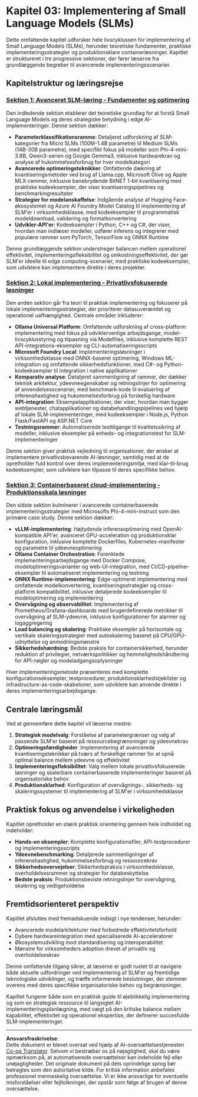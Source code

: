 <!--
CO_OP_TRANSLATOR_METADATA:
{
  "original_hash": "6cf75ae5b01949656a3ad41425c7ffe4",
  "translation_date": "2025-09-18T10:37:57+00:00",
  "source_file": "Module03/README.md",
  "language_code": "da"
}
-->
# Kapitel 03: Implementering af Small Language Models (SLMs)

Dette omfattende kapitel udforsker hele livscyklussen for implementering af Small Language Models (SLMs), herunder teoretiske fundamenter, praktiske implementeringsstrategier og produktionsklare containerløsninger. Kapitlet er struktureret i tre progressive sektioner, der fører læserne fra grundlæggende begreber til avancerede implementeringsscenarier.

## Kapitelstruktur og læringsrejse

### **[Sektion 1: Avanceret SLM-læring - Fundamenter og optimering](./01.SLMAdvancedLearning.md)**
Den indledende sektion etablerer det teoretiske grundlag for at forstå Small Language Models og deres strategiske betydning i edge AI-implementeringer. Denne sektion dækker:

- **Parameterklassifikationsramme**: Detaljeret udforskning af SLM-kategorier fra Micro SLMs (100M-1.4B parametre) til Medium SLMs (14B-30B parametre), med specifikt fokus på modeller som Phi-4-mini-3.8B, Qwen3-serien og Google Gemma3, inklusive hardwarekrav og analyse af hukommelsesforbrug for hver modelkategori
- **Avancerede optimeringsteknikker**: Omfattende dækning af kvantiseringsmetoder ved brug af Llama.cpp, Microsoft Olive og Apple MLX-rammer, inklusive banebrydende BitNET 1-bit kvantisering med praktiske kodeeksempler, der viser kvantiseringspipelines og benchmarkingresultater
- **Strategier for modelanskaffelse**: Indgående analyse af Hugging Face-økosystemet og Azure AI Foundry Model Catalog til implementering af SLM'er i virksomhedsklasse, med kodeeksempler til programmatisk modeldownload, validering og formatkonvertering
- **Udvikler-API'er**: Kodeeksempler i Python, C++ og C#, der viser, hvordan man indlæser modeller, udfører inferens og integrerer med populære rammer som PyTorch, TensorFlow og ONNX Runtime

Denne grundlæggende sektion understreger balancen mellem operationel effektivitet, implementeringsfleksibilitet og omkostningseffektivitet, der gør SLM'er ideelle til edge computing-scenarier, med praktiske kodeeksempler, som udviklere kan implementere direkte i deres projekter.

### **[Sektion 2: Lokal implementering - Privatlivsfokuserede løsninger](./02.DeployingSLMinLocalEnv.md)**
Den anden sektion går fra teori til praktisk implementering og fokuserer på lokale implementeringsstrategier, der prioriterer datasuverænitet og operationel uafhængighed. Centrale områder inkluderer:

- **Ollama Universal Platform**: Omfattende udforskning af cross-platform implementering med fokus på udviklervenlige arbejdsgange, model-livscyklusstyring og tilpasning via Modelfiles, inklusive komplette REST API-integrations-eksempler og CLI-automatiseringsscripts
- **Microsoft Foundry Local**: Implementeringsløsninger i virksomhedsklasse med ONNX-baseret optimering, Windows ML-integration og omfattende sikkerhedsfunktioner, med C#- og Python-kodeeksempler til integration i native applikationer
- **Komparativ analyse**: Detaljeret sammenligning af rammer, der dækker teknisk arkitektur, ydeevneegenskaber og retningslinjer for optimering af anvendelsesscenarier, med benchmark-kode til evaluering af inferenshastighed og hukommelsesforbrug på forskellig hardware
- **API-integration**: Eksempelapplikationer, der viser, hvordan man bygger webtjenester, chatapplikationer og databehandlingspipelines ved hjælp af lokale SLM-implementeringer, med kodeeksempler i Node.js, Python Flask/FastAPI og ASP.NET Core
- **Testningsrammer**: Automatiserede testtilgange til kvalitetssikring af modeller, inklusive eksempler på enheds- og integrationstest for SLM-implementeringer

Denne sektion giver praktisk vejledning til organisationer, der ønsker at implementere privatlivsbevarende AI-løsninger, samtidig med at de opretholder fuld kontrol over deres implementeringsmiljø, med klar-til-brug kodeeksempler, som udviklere kan tilpasse til deres specifikke behov.

### **[Sektion 3: Containerbaseret cloud-implementering - Produktionsskala løsninger](./03.DeployingSLMinCloud.md)**
Den sidste sektion kulminerer i avancerede containerbaserede implementeringsstrategier med Microsofts Phi-4-mini-instruct som den primære case study. Denne sektion dækker:

- **vLLM-implementering**: Højtydende inferensoptimering med OpenAI-kompatible API'er, avanceret GPU-acceleration og produktionsklar konfiguration, inklusive komplette Dockerfiles, Kubernetes-manifester og parametre til ydeevneoptimering
- **Ollama Container Orchestration**: Forenklede implementeringsarbejdsgange med Docker Compose, modeloptimeringsvarianter og web-UI-integration, med CI/CD-pipeline-eksempler til automatiseret implementering og testning
- **ONNX Runtime-implementering**: Edge-optimeret implementering med omfattende modelkonvertering, kvantiseringsstrategier og cross-platform kompatibilitet, inklusive detaljerede kodeeksempler til modeloptimering og implementering
- **Overvågning og observabilitet**: Implementering af Prometheus/Grafana-dashboards med brugerdefinerede metrikker til overvågning af SLM-ydeevne, inklusive konfigurationer for alarmer og logaggregering
- **Load balancing og skalering**: Praktiske eksempler på horisontale og vertikale skaleringsstrategier med autoskalering baseret på CPU/GPU-udnyttelse og anmodningsmønstre
- **Sikkerhedshærdning**: Bedste praksis for containersikkerhed, herunder reduktion af privilegier, netværkspolitikker og hemmelighedshåndtering for API-nøgler og modeladgangsoplysninger

Hver implementeringsmetode præsenteres med komplette konfigurationseksempler, testprocedurer, produktionsklarhedstjeklister og infrastructure-as-code-skabeloner, som udviklere kan anvende direkte i deres implementeringsarbejdsgange.

## Centrale læringsmål

Ved at gennemføre dette kapitel vil læserne mestre:

1. **Strategisk modelvalg**: Forståelse af parametergrænser og valg af passende SLM'er baseret på ressourcebegrænsninger og ydeevnekrav
2. **Optimeringsfærdigheder**: Implementering af avancerede kvantiseringsteknikker på tværs af forskellige rammer for at opnå optimal balance mellem ydeevne og effektivitet
3. **Implementeringsfleksibilitet**: Valg mellem lokale privatlivsfokuserede løsninger og skalerbare containerbaserede implementeringer baseret på organisatoriske behov
4. **Produktionsklarhed**: Konfiguration af overvågnings-, sikkerheds- og skaleringssystemer til implementering af SLM'er i virksomhedsklasse

## Praktisk fokus og anvendelse i virkeligheden

Kapitlet opretholder en stærk praktisk orientering gennem hele indholdet og indeholder:

- **Hands-on eksempler**: Komplette konfigurationsfiler, API-testprocedurer og implementeringsscripts
- **Ydeevnebenchmarking**: Detaljerede sammenligninger af inferenshastighed, hukommelsesforbrug og ressourcekrav
- **Sikkerhedsovervejelser**: Sikkerhedspraksis i virksomhedsklasse, overholdelsesrammer og strategier for databeskyttelse
- **Bedste praksis**: Produktionsbeviste retningslinjer for overvågning, skalering og vedligeholdelse

## Fremtidsorienteret perspektiv

Kapitlet afsluttes med fremadskuende indsigt i nye tendenser, herunder:

- Avancerede modelarkitekturer med forbedrede effektivitetsforhold
- Dybere hardwareintegration med specialiserede AI-acceleratorer
- Økosystemudvikling mod standardisering og interoperabilitet
- Mønstre for virksomheders adoption drevet af privatliv og overholdelseskrav

Denne omfattende tilgang sikrer, at læserne er godt rustet til at navigere både aktuelle udfordringer ved implementering af SLM'er og fremtidige teknologiske udviklinger, og træffe informerede beslutninger, der stemmer overens med deres specifikke organisatoriske behov og begrænsninger.

Kapitlet fungerer både som en praktisk guide til øjeblikkelig implementering og som en strategisk ressource til langsigtet AI-implementeringsplanlægning, med vægt på den kritiske balance mellem kapabilitet, effektivitet og operationel ekspertise, der definerer succesfulde SLM-implementeringer.

---

**Ansvarsfraskrivelse**:  
Dette dokument er blevet oversat ved hjælp af AI-oversættelsestjenesten [Co-op Translator](https://github.com/Azure/co-op-translator). Selvom vi bestræber os på nøjagtighed, skal du være opmærksom på, at automatiserede oversættelser kan indeholde fejl eller unøjagtigheder. Det originale dokument på dets oprindelige sprog bør betragtes som den autoritative kilde. For kritisk information anbefales professionel menneskelig oversættelse. Vi er ikke ansvarlige for eventuelle misforståelser eller fejltolkninger, der opstår som følge af brugen af denne oversættelse.